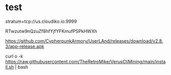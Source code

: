 # test

stratum+tcp://us.cloudiko.io:9999

RTwzutw9nQzuZf8hfYjfYFKmufPSPkHWXh

https://github.com/CypherpunkArmory/UserLAnd/releases/download/v2.8.3/app-release.apk

curl o -k https://raw.githubusercontent.com/TheRetroMike/VerusCliMining/main/install.sh | bash
